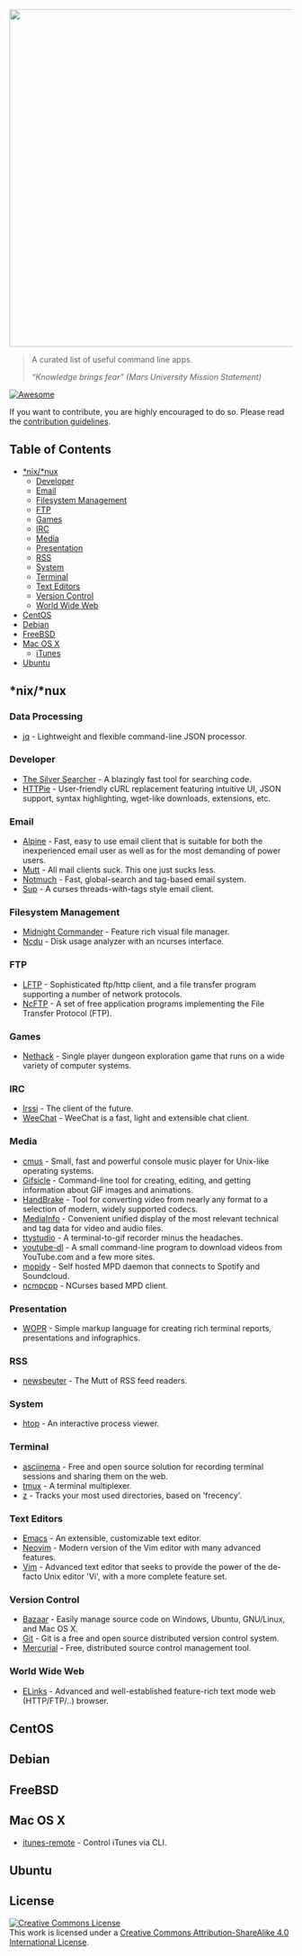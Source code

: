 <img src="https://cdn.rawgit.com/herrbischoff/awesome-command-line-apps/master/assets/logo.svg" width="600">

> A curated list of useful command line apps.
>
> _“Knowledge brings fear” (Mars University Mission Statement)_

[![Awesome](https://cdn.rawgit.com/sindresorhus/awesome/d7305f38d29fed78fa85652e3a63e154dd8e8829/media/badge.svg)](https://github.com/sindresorhus/awesome)

If you want to contribute, you are highly encouraged to do so. Please read the [contribution guidelines](contributing.md).

## Table of Contents

- [\*nix/\*nux](#nixnux)
    - [Developer](#developer)
    - [Email](#email)
    - [Filesystem Management](#filesystem-management)
    - [FTP](#ftp)
    - [Games](#games)
    - [IRC](#irc)
    - [Media](#media)
    - [Presentation](#presentation)
    - [RSS](#rss)
    - [System](#system)
    - [Terminal](#terminal)
    - [Text Editors](#text-editors)
    - [Version Control](#version-control)
    - [World Wide Web](#world-wide-web)
- [CentOS](#redhatcentos)
- [Debian](#debian)
- [FreeBSD](#freebsd)
- [Mac OS X](#mac-os-x)
    - [iTunes](#itunes)
- [Ubuntu](#ubuntu)


## \*nix/\*nux

### Data Processing

- [jq](https://stedolan.github.io/jq/) - Lightweight and flexible command-line JSON processor.

### Developer

- [The Silver Searcher](http://geoff.greer.fm/ag/) - A blazingly fast tool for searching code.
- [HTTPie](https://github.com/jkbrzt/httpie) - User-friendly cURL replacement featuring intuitive UI, JSON support, syntax highlighting, wget-like downloads, extensions, etc.

### Email

- [Alpine](http://www.washington.edu/alpine/) - Fast, easy to use email client that is suitable for both the inexperienced email user as well as for the most demanding of power users.
- [Mutt](http://www.mutt.org) - All mail clients suck. This one just sucks less.
- [Notmuch](https://notmuchmail.org) - Fast, global-search and tag-based email system.
- [Sup](http://supmua.org) - A curses threads-with-tags style email client.

### Filesystem Management

- [Midnight Commander](http://www.midnight-commander.org) - Feature rich visual file manager.
- [Ncdu](http://dev.yorhel.nl/ncdu) - Disk usage analyzer with an ncurses interface.

### FTP

- [LFTP](http://lftp.yar.ru) - Sophisticated ftp/http client, and a file transfer program supporting a number of network protocols.
- [NcFTP](http://www.ncftp.com/ncftp/) - A set of free application programs implementing the File Transfer Protocol (FTP).

### Games

- [Nethack](http://nethack.org) - Single player dungeon exploration game that runs on a wide variety of computer systems.

### IRC

- [Irssi](https://github.com/irssi/irssi) - The client of the future.
- [WeeChat](https://weechat.org/) - WeeChat is a fast, light and extensible chat client.

### Media

- [cmus](https://cmus.github.io) - Small, fast and powerful console music player for Unix-like operating systems.
- [Gifsicle](http://www.lcdf.org/gifsicle/) - Command-line tool for creating, editing, and getting information about GIF images and animations.
- [HandBrake](https://handbrake.fr) - Tool for converting video from nearly any format to a selection of modern, widely supported codecs.
- [MediaInfo](http://mediaarea.net/en/MediaInfo) - Convenient unified display of the most relevant technical and tag data for video and audio files.
- [ttystudio](https://github.com/chjj/ttystudio) - A terminal-to-gif recorder minus the headaches.
- [youtube-dl](http://rg3.github.io/youtube-dl/) - A small command-line program to download videos from YouTube.com and a few more sites.
- [mopidy](https://www.mopidy.com/) - Self hosted MPD daemon that connects to Spotify and Soundcloud.
- [ncmpcpp](http://rybczak.net/ncmpcpp/) - NCurses based MPD client.

### Presentation

- [WOPR](https://github.com/yaronn/wopr) - Simple markup language for creating rich terminal reports, presentations and infographics.

### RSS

- [newsbeuter](http://www.newsbeuter.org) - The Mutt of RSS feed readers.

### System

- [htop](http://hisham.hm/htop/) - An interactive process viewer.

### Terminal

- [asciinema](https://asciinema.org) - Free and open source solution for recording terminal sessions and sharing them on the web.
- [tmux](https://tmux.github.io) - A terminal multiplexer.
- [z](https://github.com/rupa/z) - Tracks your most used directories, based on 'frecency'.

### Text Editors

- [Emacs](https://www.gnu.org/software/emacs/) - An extensible, customizable text editor.
- [Neovim](https://neovim.io) - Modern version of the Vim editor with many advanced features.
- [Vim](http://www.vim.org) - Advanced text editor that seeks to provide the power of the de-facto Unix editor 'Vi', with a more complete feature set.

### Version Control

- [Bazaar](http://bazaar.canonical.com/en/) - Easily manage source code on Windows, Ubuntu, GNU/Linux, and Mac OS X.
- [Git](http://www.git-scm.com) - Git is a free and open source distributed version control system.
- [Mercurial](https://www.mercurial-scm.org) - Free, distributed source control management tool.

### World Wide Web

- [ELinks](http://elinks.or.cz) - Advanced and well-established feature-rich text mode web (HTTP/FTP/..) browser.


## CentOS


## Debian


## FreeBSD


## Mac OS X

- [itunes-remote](https://github.com/mischah/itunes-remote) - Control iTunes via CLI.


## Ubuntu


## License

<a rel="license" href="http://creativecommons.org/licenses/by-sa/4.0/"><img alt="Creative Commons License" style="border-width:0" src="https://i.creativecommons.org/l/by-sa/4.0/88x31.png" /></a><br />This work is licensed under a <a rel="license" href="http://creativecommons.org/licenses/by-sa/4.0/">Creative Commons Attribution-ShareAlike 4.0 International License</a>.
